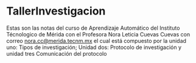 # TallerInvestigacion
Estas son las notas del curso de Aprendizaje Automático del Instituto Técnologico de Mérida con el Profesora Nora Leticia Cuevas Cuevas con correo nora.cc@merida.tecnm.mx  el cual está compuesto por la unidad uno: Tipos de investigación; Unidad dos: Protocolo de investigación y unidad tres Comunicación del protocolo
